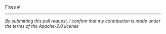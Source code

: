 Fixes #

---
_By submitting this pull request, I confirm that my contribution is made under the terms of the Apache-2.0 license_
